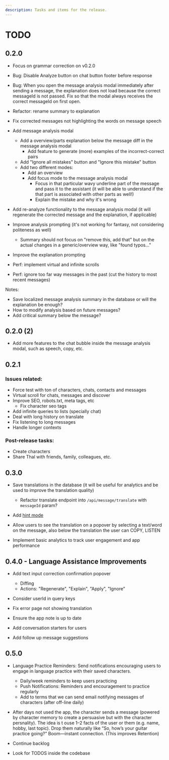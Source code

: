 ```yaml
---
description: Tasks and items for the release.
---
```


# TODO

## 0.2.0

- Focus on grammar correction on v0.2.0

- Bug: Disable Analyze button on chat button footer before response
- Bug: When you open the message analysis modal immediately after sending a message, the explanation does not load because the correct messageId is not passed. Fix so that the modal always receives the correct messageId on first open.
- Refactor: rename summary to explanation
- Fix corrected messages not highlighting the words on message speech
- Add message analysis modal
  - Add a overview/parts explanation below the message diff in the message analysis modal
    - Add feature to generate (more) examples of the incorrect-correct pairs
  - Add "Ignore all mistakes" button and "Ignore this mistake" button
  - Add two different modes:
    - Add an overview
    - Add focus mode to the message analysis modal
      - Focus in that particular wavy underline part of the message and pass it to the assistant (it will be able to understand if the that part is associated with other parts as well!)
      - Explain the mistake and why it's wrong
- Add re-analyze functionality to the message analysis modal (it will regenerate the corrected message and the explanation, if applicable)

- Improve analysis prompting (it's not working for fantasy, not considering politeness as well)
  - Summary should not focus on "remove this, add that" but on the actual changes in a generic/overview way, like "found typos..."
- Improve the explanation prompting

- Perf: implement virtual and infinite scrolls
- Perf: ignore too far way messages in the past (cut the history to most recent messages)

Notes:

- Save localized message analysis summary in the database or will the explanation be enough?
- How to modify analysis based on future messages?
- Add critical summary below the message?

## 0.2.0 (2)

- Add more features to the chat bubble inside the message analysis modal, such as speech, copy, etc.

## 0.2.1

### Issues related:

- Force test with ton of characters, chats, contacts and messages
- Virtual scroll for chats, messages and discover
- Improve SEO, robots.txt, meta tags, etc
  - Fix character seo tags
- Add infinite queries to lists (specially chat)
- Deal with long history on translate
- Fix listening to long messages
- Handle longer contexts

### Post-release tasks:

- Create characters
- Share Thal with friends, family, colleagues, etc.

## 0.3.0

- Save translations in the database (it will be useful for analytics and be used to improve the translation quality)
  - Refactor translate endpoint into `/api/message/translate` with `messageId` param?

- Add [hint mode](./notes/hint.md)

- Allow users to see the translation on a popover by selecting a text/word on the message, also below the translation the user can COPY, LISTEN

- Implement basic analytics to track user engagement and app performance

## 0.4.0 - Language Assistance Improvements

- Add text input correction confirmation popover
  - Diffing
  - Actions: "Regenerate", "Explain", "Apply", "Ignore"

- Consider userId in query keys
- Fix error page not showing translation
- Ensure the app note is up to date
- Add conversation starters for users
- Add follow up message suggestions

## 0.5.0

- Language Practice Reminders: Send notifications encouraging users to engage in language practice with their saved characters.
  - Daily/week reminders to keep users practicing
  - Push Notifications: Reminders and encouragement to practice regularly
  - Add to terms that we can send email notifying messages of characters (after off-line daily)

- After days not used the app, the character sends a message (powered by character memory to create a persuasive but with the character persnality). The idea is t ouse 1–2 facts of the user or them (e.g. name, hobby, last topic). Drop them naturally like “So, how’s your guitar practice going?” Boom—instant connection. (This improves Retention)

- Continue backlog
- Look for TODOS inside the codebase
